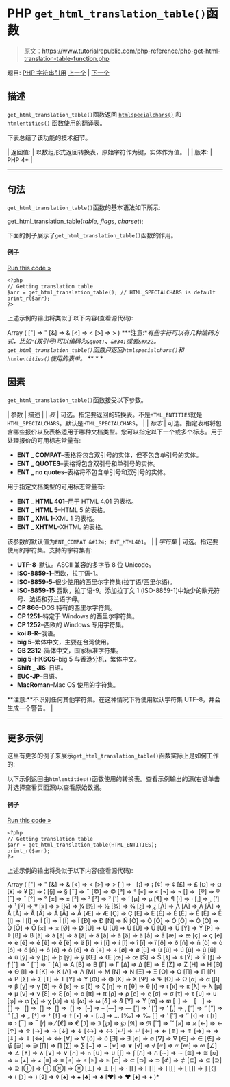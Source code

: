 # PHP `get_html_translation_table()`函数

> 原文：<https://www.tutorialrepublic.com/php-reference/php-get-html-translation-table-function.php>

题目: [PHP 字符串引用](php-string-functions.php) [上一个](php-fprintf-function.php) | [下一个](php-hebrev-function.php)

## 描述

`get_html_translation_table()`函数返回 [`htmlspecialchars()`](php-htmlspecialchars-function.php) 和 [`htmlentities()`](php-htmlspecialchars-function.php) 函数使用的翻译表。

下表总结了该功能的技术细节。

| 返回值: | 以数组形式返回转换表，原始字符作为键，实体作为值。 |
| 版本: | PHP 4+ |

* * *

## 句法

`get_html_translation_table()`函数的基本语法如下所示:

get_html_translation_table(*table*, *flags*, *charset*);

下面的例子展示了`get_html_translation_table()`函数的作用。

#### 例子

[Run this code »](../codelab.php?topic=php&file=get-translation-table-used-by-htmlspecialchars "Run this code to view the output")

```
<?php
// Getting translation table
$arr = get_html_translation_table(); // HTML_SPECIALCHARS is default
print_r($arr);
?>
```

上述示例的输出将类似于以下内容(查看源代码):

Array ( ["] => &quot; [&] => &amp; [<] => &lt; [>] => &gt; ) ***注意:**有些字符可以有几种编码方式，比如`"`(双引号)可以编码为`&quot;`、`&#34;`或者`&#x22`。`get_html_translation_table()`函数只返回`htmlspecialchars()`和`htmlentities()`使用的表单。*  ** * *

## 因素

`get_html_translation_table()`函数接受以下参数。

| 参数 | 描述 |
| *表* | 可选。指定要返回的转换表。不是`HTML_ENTITIES`就是`HTML_SPECIALCHARS`。默认是`HTML_SPECIALCHARS`。 |
| *标志* | 可选。指定表格将包含哪些报价以及表格适用于哪种文档类型。您可以指定以下一个或多个标志。用于处理报价的可用标志常量有:

*   **ENT _ COMPAT**–表格将包含双引号的实体，但不包含单引号的实体。
*   **ENT _ QUOTES**–表格将包含双引号和单引号的实体。
*   **ENT _ no quotes**–表格将不包含单引号和双引号的实体。

用于指定文档类型的可用标志常量有:

*   **ENT _ HTML 401**–用于 HTML 4.01 的表格。
*   **ENT _ HTML 5**–HTML 5 的表格。
*   **ENT _ XML 1**–XML 1 的表格。
*   **ENT _ XHTML**–XHTML 的表格。

该参数的默认值为`ENT_COMPAT &#124; ENT_HTML401`。 |
| *字符集* | 可选。指定要使用的字符集。支持的字符集有:

*   **UTF-8**–默认。ASCII 兼容的多字节 8 位 Unicode。
*   **ISO-8859-1**–西欧，拉丁语-1。
*   **ISO-8859-5**–很少使用的西里尔字符集(拉丁语/西里尔语)。
*   **ISO-8859-15** 西欧，拉丁语-9。添加拉丁文 1 (ISO-8859-1)中缺少的欧元符号、法语和芬兰语字母。
*   **CP 866**–DOS 特有的西里尔字符集。
*   **CP 1251**–特定于 Windows 的西里尔字符集。
*   **CP 1252**–西欧的 Windows 专用字符集。
*   **koi 8-R**–俄语。
*   **big 5**–繁体中文，主要在台湾使用。
*   **GB 2312**–简体中文，国家标准字符集。
*   **big 5-HKSCS**–big 5 与香港分机，繁体中文。
*   **Shift _ JIS**–日语。
*   **EUC-JP**–日语。
*   **MacRoman**–Mac OS 使用的字符集。

**注意:**不识别任何其他字符集。在这种情况下将使用默认字符集 UTF-8，并会生成一个警告。 |

* * *

## 更多示例

这里有更多的例子来展示`get_html_translation_table()`函数实际上是如何工作的:

以下示例返回由`htmlentities()`函数使用的转换表。查看示例输出的源(右键单击并选择查看页面源)以查看原始数据。

#### 例子

[Run this code »](../codelab.php?topic=php&file=get-translation-table-used-by-htmlentities "Run this code to view the output")

```
<?php
// Getting translation table
$arr = get_html_translation_table(HTML_ENTITIES);
print_r($arr);
?>
```

上述示例的输出将类似于以下内容(查看源代码):

Array ( ["] => &quot; [&] => &amp; [<] => &lt; [>] => &gt; [ ] => &nbsp; [¡] => &iexcl; [¢] => &cent; [£] => &pound; [¤] => &curren; [¥] => &yen; [¦] => &brvbar; [§] => &sect; [¨] => &uml; [©] => &copy; [ª] => &ordf; [«] => &laquo; [¬] => &not; [­] => &shy; [®] => &reg; [¯] => &macr; [°] => &deg; [±] => &plusmn; [²] => &sup2; [³] => &sup3; [´] => &acute; [µ] => &micro; [¶] => &para; [·] => &middot; [¸] => &cedil; [¹] => &sup1; [º] => &ordm; [»] => &raquo; [¼] => &frac14; [½] => &frac12; [¾] => &frac34; [¿] => &iquest; [À] => &Agrave; [Á] => &Aacute; [Â] => &Acirc; [Ã] => &Atilde; [Ä] => &Auml; [Å] => &Aring; [Æ] => &AElig; [Ç] => &Ccedil; [È] => &Egrave; [É] => &Eacute; [Ê] => &Ecirc; [Ë] => &Euml; [Ì] => &Igrave; [Í] => &Iacute; [Î] => &Icirc; [Ï] => &Iuml; [Ð] => &ETH; [Ñ] => &Ntilde; [Ò] => &Ograve; [Ó] => &Oacute; [Ô] => &Ocirc; [Õ] => &Otilde; [Ö] => &Ouml; [×] => &times; [Ø] => &Oslash; [Ù] => &Ugrave; [Ú] => &Uacute; [Û] => &Ucirc; [Ü] => &Uuml; [Ý] => &Yacute; [Þ] => &THORN; [ß] => &szlig; [à] => &agrave; [á] => &aacute; [â] => &acirc; [ã] => &atilde; [ä] => &auml; [å] => &aring; [æ] => &aelig; [ç] => &ccedil; [è] => &egrave; [é] => &eacute; [ê] => &ecirc; [ë] => &euml; [ì] => &igrave; [í] => &iacute; [î] => &icirc; [ï] => &iuml; [ð] => &eth; [ñ] => &ntilde; [ò] => &ograve; [ó] => &oacute; [ô] => &ocirc; [õ] => &otilde; [ö] => &ouml; [÷] => &divide; [ø] => &oslash; [ù] => &ugrave; [ú] => &uacute; [û] => &ucirc; [ü] => &uuml; [ý] => &yacute; [þ] => &thorn; [ÿ] => &yuml; [Œ] => &OElig; [œ] => &oelig; [Š] => &Scaron; [š] => &scaron; [Ÿ] => &Yuml; [ƒ] => &fnof; [ˆ] => &circ; [˜] => &tilde; [Α] => &Alpha; [Β] => &Beta; [Γ] => &Gamma; [Δ] => &Delta; [Ε] => &Epsilon; [Ζ] => &Zeta; [Η] => &Eta; [Θ] => &Theta; [Ι] => &Iota; [Κ] => &Kappa; [Λ] => &Lambda; [Μ] => &Mu; [Ν] => &Nu; [Ξ] => &Xi; [Ο] => &Omicron; [Π] => &Pi; [Ρ] => &Rho; [Σ] => &Sigma; [Τ] => &Tau; [Υ] => &Upsilon; [Φ] => &Phi; [Χ] => &Chi; [Ψ] => &Psi; [Ω] => &Omega; [α] => &alpha; [β] => &beta; [γ] => &gamma; [δ] => &delta; [ε] => &epsilon; [ζ] => &zeta; [η] => &eta; [θ] => &theta; [ι] => &iota; [κ] => &kappa; [λ] => &lambda; [μ] => &mu; [ν] => &nu; [ξ] => &xi; [ο] => &omicron; [π] => &pi; [ρ] => &rho; [ς] => &sigmaf; [σ] => &sigma; [τ] => &tau; [υ] => &upsilon; [φ] => &phi; [χ] => &chi; [ψ] => &psi; [ω] => &omega; [ϑ] => &thetasym; [ϒ] => &upsih; [ϖ] => &piv; [ ] => &ensp; [ ] => &emsp; [ ] => &thinsp; [‌] => &zwnj; [‍] => &zwj; [‎] => &lrm; [‏] => &rlm; [–] => &ndash; [—] => &mdash; [‘] => &lsquo; [’] => &rsquo; [‚] => &sbquo; [“] => &ldquo; [”] => &rdquo; [„] => &bdquo; [†] => &dagger; [‡] => &Dagger; [•] => &bull; […] => &hellip; [‰] => &permil; [′] => &prime; [″] => &Prime; [‹] => &lsaquo; [›] => &rsaquo; [‾] => &oline; [⁄] => &frasl; [€] => &euro; [ℑ] => &image; [℘] => &weierp; [ℜ] => &real; [™] => &trade; [ℵ] => &alefsym; [←] => &larr; [↑] => &uarr; [→] => &rarr; [↓] => &darr; [↔] => &harr; [↵] => &crarr; [⇐] => &lArr; [⇑] => &uArr; [⇒] => &rArr; [⇓] => &dArr; [⇔] => &hArr; [∀] => &forall; [∂] => &part; [∃] => &exist; [∅] => &empty; [∇] => &nabla; [∈] => &isin; [∉] => &notin; [∋] => &ni; [∏] => &prod; [∑] => &sum; [−] => &minus; [∗] => &lowast; [√] => &radic; [∝] => &prop; [∞] => &infin; [∠] => &ang; [∧] => &and; [∨] => &or; [∩] => &cap; [∪] => &cup; [∫] => &int; [∴] => &there4; [∼] => &sim; [≅] => &cong; [≈] => &asymp; [≠] => &ne; [≡] => &equiv; [≤] => &le; [≥] => &ge; [⊂] => &sub; [⊃] => &sup; [⊄] => &nsub; [⊆] => &sube; [⊇] => &supe; [⊕] => &oplus; [⊗] => &otimes; [⊥] => &perp; [⋅] => &sdot; [⌈] => &lceil; [⌉] => &rceil; [⌊] => &lfloor; [⌋] => &rfloor; [〈] => &lang; [〉] => &rang; [◊] => &loz; [♠] => &spades; [♣] => &clubs; [♥] => &hearts; [♦] => &diams; )*